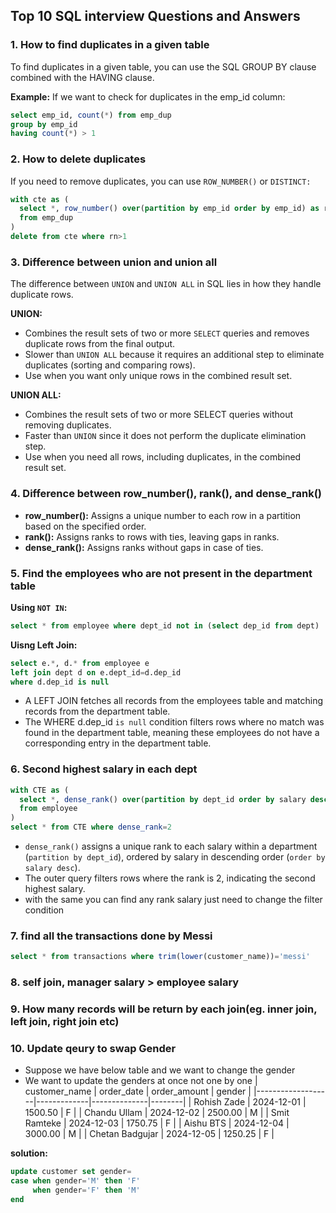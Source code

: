 ## Top 10 SQL interview Questions and Answers

### 1. How to find duplicates in a given table
To find duplicates in a given table, you can use the SQL GROUP BY clause combined with the HAVING clause.

**Example:** If we want to check for duplicates in the emp_id column:
  ```sql
  select emp_id, count(*) from emp_dup
  group by emp_id
  having count(*) > 1
  ```


### 2. How to delete duplicates
If you need to remove duplicates, you can use `ROW_NUMBER()` or `DISTINCT:`

  ```sql
  with cte as (
    select *, row_number() over(partition by emp_id order by emp_id) as rn
    from emp_dup
  )
  delete from cte where rn>1
  ```


### 3. Difference between union and union all
The difference between `UNION` and `UNION ALL` in SQL lies in how they handle duplicate rows.

**UNION:**
- Combines the result sets of two or more `SELECT` queries and removes duplicate rows from the final output.
- Slower than `UNION ALL` because it requires an additional step to eliminate duplicates (sorting and comparing rows).
- Use when you want only unique rows in the combined result set. 

**UNION ALL:**
- Combines the result sets of two or more SELECT queries without removing duplicates.
- Faster than `UNION` since it does not perform the duplicate elimination step.
- Use when you need all rows, including duplicates, in the combined result set.


### 4. Difference between row_number(), rank(), and dense_rank()

- **row_number():** Assigns a unique number to each row in a partition based on the specified order.
- **rank():** Assigns ranks to rows with ties, leaving gaps in ranks.
- **dense_rank():** Assigns ranks without gaps in case of ties.

### 5. Find the employees who are not present in the department table

**Using `NOT IN`:**
  ```sql
  select * from employee where dept_id not in (select dep_id from dept)
  ```

**Uisng Left Join:**
  ```sql
  select e.*, d.* from employee e
  left join dept d on e.dept_id=d.dep_id
  where d.dep_id is null
  ```
- A LEFT JOIN fetches all records from the employees table and matching records from the department table.
- The WHERE d.dep_id `is null` condition filters rows where no match was found in the department table, meaning these employees do not have a corresponding entry in the department table.


### 6. Second highest salary in each dept
  ```sql
  with CTE as (
  	select *, dense_rank() over(partition by dept_id order by salary desc) dense_rank
  	from employee
  )
  select * from CTE where dense_rank=2
  ```
- `dense_rank()` assigns a unique rank to each salary within a department (`partition by dept_id`), ordered by salary in descending order (`order by salary desc`).
- The outer query filters rows where the rank is 2, indicating the second highest salary.
- with the same you can find any rank salary just need to change the filter condition 

### 7. find all the transactions done by Messi
  ```sql
  select * from transactions where trim(lower(customer_name))='messi'
  ```


### 8. self join, manager salary > employee salary


### 9. How many records will be return by each join(eg. inner join, left join, right join etc)


### 10. Update qeury to swap Gender
- Suppose we have below table and we want to change the gender
- We want to update the genders at once not one by one
  | customer_name     | order_date  | order_amount | gender |
  |-------------------|-------------|--------------|--------|
  | Rohish Zade       | 2024-12-01 | 1500.50      | F      |
  | Chandu Ullam      | 2024-12-02 | 2500.00      | M      |
  | Smit Ramteke      | 2024-12-03 | 1750.75      | F      |
  | Aishu BTS         | 2024-12-04 | 3000.00      | M      |
  | Chetan Badgujar   | 2024-12-05 | 1250.25      | F      |


**solution:**
  ```sql
  update customer set gender= 
  case when gender='M' then 'F'
       when gender='F' then 'M'
  end
  ```